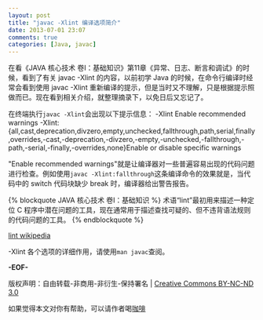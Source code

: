 ```yaml
---
layout: post
title: "javac -Xlint 编译选项简介"
date: 2013-07-01 23:07
comments: true
categories: [Java, javac]
---
```


在看《JAVA 核心技术 卷I：基础知识》第11章《异常、日志、断言和调试》的时候，看到了有关 javac -Xlint 的内容，以前初学 Java 的时候，在命令行编译时经常会看到使用 javac -Xlint 重新编译的提示，但是当时又不理解，只是根据提示照做而已。现在看到相关介绍，就整理摘录下，以免日后又忘记了。

在终端执行`javac -Xlint`会出现以下提示信息：
    -Xlint                     Enable recommended warnings
    -Xlint:{all,cast,deprecation,divzero,empty,unchecked,fallthrough,path,serial,finally,overrides,-cast,-deprecation,-divzero,-empty,-unchecked,-fallthrough,-path,-serial,-finally,-overrides,none}Enable or disable specific warnings

"Enable recommended warnings"就是让编译器对一些普遍容易出现的代码问题进行检查。例如使用`javac -Xlint:fallthrough`这条编译命令的效果就是，当代码中的 switch 代码块缺少 break 时，编译器给出警告报告。

{% blockquote JAVA 核心技术 卷I：基础知识 %}
术语“lint”最初用来描述一种定位 C 程序中潜在问题的工具，现在通常用于描述查找可疑的、但不违背语法规则的代码问题的工具。
{% endblockquote %}

[lint wikipedia](http://en.wikipedia.org/wiki/Lint_\(software\))

-Xlint 各个选项的详细作用，请使用`man javac`查阅。

**-EOF-**

版权声明：自由转载-非商用-非衍生-保持署名 | [Creative Commons BY-NC-ND 3.0](http://creativecommons.org/licenses/by-nc-nd/3.0/deed.zh "CC 3.0")

如果觉得本文对你有帮助，可以请作者喝[咖啡](http://me.alipay.com/zhaqiang)
